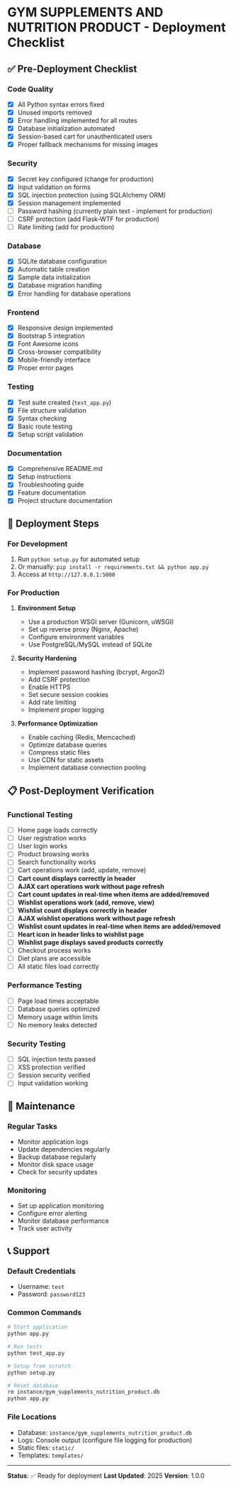 # GYM SUPPLEMENTS AND NUTRITION PRODUCT - Deployment Checklist

## ✅ Pre-Deployment Checklist

### Code Quality
- [x] All Python syntax errors fixed
- [x] Unused imports removed
- [x] Error handling implemented for all routes
- [x] Database initialization automated
- [x] Session-based cart for unauthenticated users
- [x] Proper fallback mechanisms for missing images

### Security
- [x] Secret key configured (change for production)
- [x] Input validation on forms
- [x] SQL injection protection (using SQLAlchemy ORM)
- [x] Session management implemented
- [ ] Password hashing (currently plain text - implement for production)
- [ ] CSRF protection (add Flask-WTF for production)
- [ ] Rate limiting (add for production)

### Database
- [x] SQLite database configuration
- [x] Automatic table creation
- [x] Sample data initialization
- [x] Database migration handling
- [x] Error handling for database operations

### Frontend
- [x] Responsive design implemented
- [x] Bootstrap 5 integration
- [x] Font Awesome icons
- [x] Cross-browser compatibility
- [x] Mobile-friendly interface
- [x] Proper error pages

### Testing
- [x] Test suite created (`test_app.py`)
- [x] File structure validation
- [x] Syntax checking
- [x] Basic route testing
- [x] Setup script validation

### Documentation
- [x] Comprehensive README.md
- [x] Setup instructions
- [x] Troubleshooting guide
- [x] Feature documentation
- [x] Project structure documentation

## 🚀 Deployment Steps

### For Development
1. Run `python setup.py` for automated setup
2. Or manually: `pip install -r requirements.txt && python app.py`
3. Access at `http://127.0.0.1:5000`

### For Production
1. **Environment Setup**
   - Use a production WSGI server (Gunicorn, uWSGI)
   - Set up reverse proxy (Nginx, Apache)
   - Configure environment variables
   - Use PostgreSQL/MySQL instead of SQLite

2. **Security Hardening**
   - Implement password hashing (bcrypt, Argon2)
   - Add CSRF protection
   - Enable HTTPS
   - Set secure session cookies
   - Add rate limiting
   - Implement proper logging

3. **Performance Optimization**
   - Enable caching (Redis, Memcached)
   - Optimize database queries
   - Compress static files
   - Use CDN for static assets
   - Implement database connection pooling

## 📋 Post-Deployment Verification

### Functional Testing
- [ ] Home page loads correctly
- [ ] User registration works
- [ ] User login works
- [ ] Product browsing works
- [ ] Search functionality works
- [ ] Cart operations work (add, update, remove)
- [ ] **Cart count displays correctly in header**
- [ ] **AJAX cart operations work without page refresh**
- [ ] **Cart count updates in real-time when items are added/removed**
- [ ] **Wishlist operations work (add, remove, view)**
- [ ] **Wishlist count displays correctly in header**
- [ ] **AJAX wishlist operations work without page refresh**
- [ ] **Wishlist count updates in real-time when items are added/removed**
- [ ] **Heart icon in header links to wishlist page**
- [ ] **Wishlist page displays saved products correctly**
- [ ] Checkout process works
- [ ] Diet plans are accessible
- [ ] All static files load correctly

### Performance Testing
- [ ] Page load times acceptable
- [ ] Database queries optimized
- [ ] Memory usage within limits
- [ ] No memory leaks detected

### Security Testing
- [ ] SQL injection tests passed
- [ ] XSS protection verified
- [ ] Session security verified
- [ ] Input validation working

## 🔧 Maintenance

### Regular Tasks
- Monitor application logs
- Update dependencies regularly
- Backup database regularly
- Monitor disk space usage
- Check for security updates

### Monitoring
- Set up application monitoring
- Configure error alerting
- Monitor database performance
- Track user activity

## 📞 Support

### Default Credentials
- Username: `test`
- Password: `password123`

### Common Commands
```bash
# Start application
python app.py

# Run tests
python test_app.py

# Setup from scratch
python setup.py

# Reset database
rm instance/gym_supplements_nutrition_product.db
python app.py
```

### File Locations
- Database: `instance/gym_supplements_nutrition_product.db`
- Logs: Console output (configure file logging for production)
- Static files: `static/`
- Templates: `templates/`

---

**Status**: ✅ Ready for deployment
**Last Updated**: 2025
**Version**: 1.0.0
